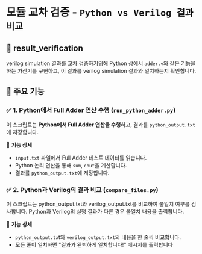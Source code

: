 # 모듈 교차 검증 - `Python vs Verilog 결과 비교`

## 📖 result_verification
verilog simulation 결과를 교차 검증하기위해 
Python 상에서 `adder.v`와 같은 기능을 하는 가산기를 구현하고, 이 결과를 verilog simulation 결과와 일치하는지 확인합니다.


## 🚀 주요 기능

### ✅ 1. Python에서 Full Adder 연산 수행 (`run_python_adder.py`)
이 스크립트는 **Python에서 Full Adder 연산을 수행**하고, 결과를 `python_output.txt`에 저장합니다.  

📌 **기능 상세**
- `input.txt` 파일에서 Full Adder 테스트 데이터를 읽습니다.
- Python 논리 연산을 통해 `sum`, `cout`을 계산합니다.
- 결과를 `python_output.txt`에 저장합니다.

### ✅ 2. Python과 Verilog의 결과 비교 (`compare_files.py`)
이 스크립트는 python_output.txt와 verilog_output.txt를 비교하여 불일치 여부를 검사합니다.
Python과 Verilog의 실행 결과가 다른 경우 불일치 내용을 출력합니다.  

📌 **기능 상세**
- `python_output.tx`t와 `verilog_output.txt`의 내용을 한 줄씩 비교합니다.
- 모든 줄이 일치하면 "결과가 완벽하게 일치합니다!" 메시지를 출력합니다
